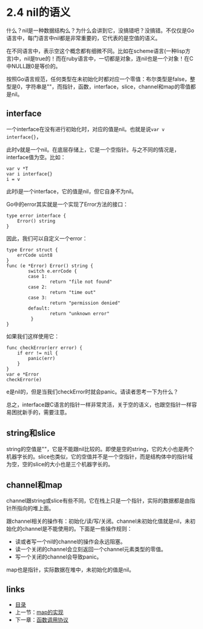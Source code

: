 # 2.4 nil的语义

什么？nil是一种数据结构么？为什么会讲到它，没搞错吧？没搞错。不仅仅是Go语言中，每门语言中nil都是非常重要的，它代表的是空值的语义。

在不同语言中，表示空这个概念都有细微不同。比如在scheme语言(一种lisp方言)中，nil是true的！而在ruby语言中，一切都是对象，连nil也是一个对象！在C中NULL跟0是等价的。

按照Go语言规范，任何类型在未初始化时都对应一个零值：布尔类型是false，整型是0，字符串是""，而指针，函数，interface，slice，channel和map的零值都是nil。

## interface

一个interface在没有进行初始化时，对应的值是nil。也就是说`var v interface{}`，

此时v就是一个nil。在底层存储上，它是一个空指针。与之不同的情况是，interface值为空。比如：

	var v *T
	var i interface{}
	i = v

此时i是一个interface，它的值是nil，但它自身不为nil。

Go中的error其实就是一个实现了Error方法的接口：

	type error interface {
		Error() string
	}

因此，我们可以自定义一个error：

	type Error struct {
	    errCode uint8
	}
	func (e *Error) Error() string {
	        switch e.errCode {
	        case 1:
	                return "file not found"
	        case 2:
	                return "time out"
	        case 3:
	                return "permission denied"
	        default:
	                return "unknown error"
	         }
	}

如果我们这样使用它：

	func checkError(err error) {
		if err != nil {
			panic(err)
		}
	}
	var e *Error
	checkError(e)

e是nil的，但是当我们checkError时就会panic。请读者思考一下为什么？

总之，interface跟C语言的指针一样非常灵活，关于空的语义，也跟空指针一样容易困扰新手的，需要注意。

## string和slice

string的空值是""，它是不能跟nil比较的。即使是空的string，它的大小也是两个机器字长的。slice也类似，它的空值并不是一个空指针，而是结构体中的指针域为空，空的slice的大小也是三个机器字长的。

## channel和map

channel跟string或slice有些不同，它在栈上只是一个指针，实际的数据都是由指针所指向的堆上面。

跟channel相关的操作有：初始化/读/写/关闭。channel未初始化值就是nil，未初始化的channel是不能使用的。下面是一些操作规则：

* 读或者写一个nil的channel的操作会永远阻塞。
* 读一个关闭的channel会立刻返回一个channel元素类型的零值。
* 写一个关闭的channel会导致panic。

map也是指针，实际数据在堆中，未初始化的值是nil。

## links
 * [目录](<preface.md>)
 * 上一节：[map的实现](<02.3.md>)
 * 下一章：[函数调用协议](<03.0.md>)
